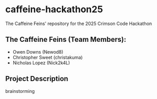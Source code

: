# caffeine-hackathon25
The Caffeine Feins' repository for the 2025 Crimson Code Hackathon

## The Caffeine Feins (Team Members):
* Owen Downs (Newod8)
* Christopher Sweet (christakuma)
* Nicholas Lopez (Nick2k4L)

## Project Description
brainstorming

